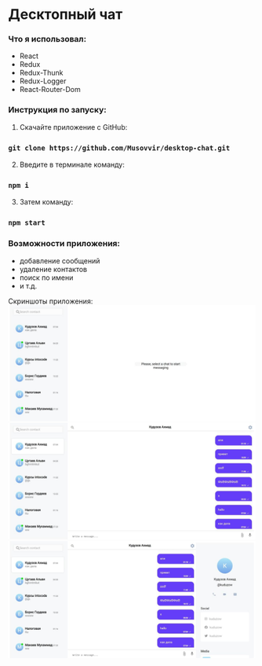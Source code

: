 # Десктопный чат

### Что я использовал:

- React
- Redux
- Redux-Thunk
- Redux-Logger
- React-Router-Dom

### Инструкция по запуску:

1. Скачайте приложение с GitHub:

### `git clone https://github.com/Musovvir/desktop-chat.git`

2. Введите в терминале команду:

### `npm i`

3. Затем команду:

### `npm start`

### Возможности приложения:

- добавление сообщений
- удаление контактов
- поиск по имени
- и т.д.

Скриншоты приложения:
![Header](https://github.com/musovvir/desktop-chat/blob/master/src/assets/desktop-chat.jpg)
![Header](https://github.com/musovvir/desktop-chat/blob/master/src/assets/chat.jpg)
![Header](https://github.com/musovvir/desktop-chat/blob/master/src/assets/profile.jpg)
